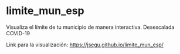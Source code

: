 # limite_mun_esp
Visualiza el límite de tu municipio de manera interactiva. Desescalada COVID-19 

Link para la visualización: https://jsegu.github.io/limite_mun_esp/
